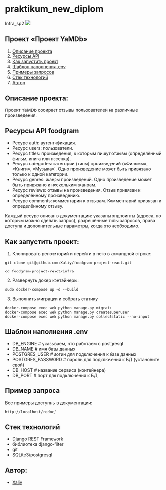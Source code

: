 # praktikum_new_diplom
Infra_sp2
![](./foodgram-project-react/static/logo.png)
## Проект «Проект YaMDb»
1. [Описание проекта](#описание-проекта)
2. [Ресурсы API](#Ресурсы-API-foodgram)
3. [Как запустить проект](#как-запустить-проект)
4. [Шаблон наполнения .env](#шаблон-наполнения-env)
5. [Примеры запросов](#пример-запроса)
6. [Стек технологий](#стек-технологий)
7. [Автор](#автор)

## Описание проекта:
Проект YaMDb собирает отзывы пользователей на различные произведения. 

## Ресурсы API foodgram
- Ресурс auth: аутентификация.
- Ресурс users: пользователи.
- Ресурс titles: произведения, к которым пишут отзывы (определённый фильм, книга или песенка).
- Ресурс categories: категории (типы) произведений («Фильмы», «Книги», «Музыка»). Одно произведение может быть привязано только к одной категории.
- Ресурс genres: жанры произведений. Одно произведение может быть привязано к нескольким жанрам.
- Ресурс reviews: отзывы на произведения. Отзыв привязан к определённому произведению.
- Ресурс comments: комментарии к отзывам. Комментарий привязан к определённому отзыву.

Каждый ресурс описан в документации: указаны эндпоинты (адреса, по которым можно сделать запрос), разрешённые типы запросов, права доступа и дополнительные параметры, когда это необходимо.

## Как запустить проект:
1. Клонировать репозиторий и перейти в него в командной строке:
```
git clone git@github.com:Xaliy/foodgram-project-react.git
```
```
cd foodgram-project-react/infra
```

2. Развернуть докер контэйнеры:
```
sudo docker-compose up -d --build
```

3. Выполнить миграции и собрать статику
```
docker-compose exec web python manage.py migrate
docker-compose exec web python manage.py createsuperuser
docker-compose exec web python manage.py collectstatic --no-input
```

## Шаблон наполнения .env
- DB_ENGINE # указываем, что работаем с postgresql
- DB_NAME # имя базы данных
- POSTGRES_USER # логин для подключения к базе данных
- POSTGRES_PASSWORD # пароль для подключения к БД (установите свой)
- DB_HOST  # название сервиса (контейнера)
- DB_PORT # порт для подключения к БД

## Пример запроса
Все примеры доступны в документации:
```
http://localhost/redoc/
```
## Стек технологий
- Django REST Framework
- библиотека django-filter
- git
- SQLite3/postgresql

## Автор:
- [Xaliy](https://github.com/Xaliy)
